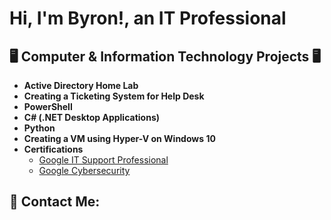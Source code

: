 <h1>Hi, I'm Byron!, an IT Professional 
<h2>🖥️ Computer & Information Technology Projects 🖥️</h2>

- <b> Active Directory Home Lab </b>
- <b> Creating a Ticketing System for Help Desk </b>
- <b>PowerShell</b>
- <b>C# (.NET Desktop Applications)</b>
- <b>Python</b>
- <b>Creating a VM using Hyper-V on Windows 10</b>
- <b>Certifications</b>
  - [Google IT Support Professional](https://www.coursera.org/account/accomplishments/specialization/6ZP2EEGHALZE)
  - [Google Cybersecurity](https://www.coursera.org/account/accomplishments/specialization/R0JR8KWKJS9J)

<h2> 🤳 Contact Me:</h2>
